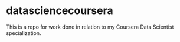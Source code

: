 # datasciencecoursera
This is a repo for work done in relation to my Coursera Data Scientist specialization.
